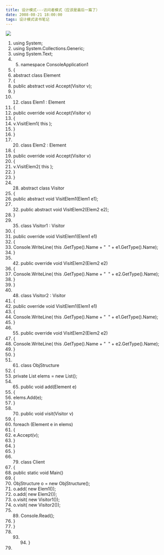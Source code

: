 ```yaml
---
title: 设计模式---访问者模式（应该是最后一篇了）
date: 2008-08-21 18:00:00
tags: 设计模式读书笔记
---
```

![](https://p-blog.csdn.net/images/p_blog_csdn_net/cuipengfei1/EntryImages/20080821/ClassDiagram1.jpg)

  1. using  System; 
  2. using  System.Collections.Generic; 
  3. using  System.Text; 
  4.   5. namespace  ConsoleApplication1 
  6. { 
  7. abstract  class  Element 
  8. { 
  9. public  abstract  void  Accept(Visitor v); 
  10. } 
  11.   12. class  Elem1 : Element 
  13. { 
  14. public  override  void  Accept(Visitor v) 
  15. { 
  16. v.VisitElem1(  this  ); 
  17. } 
  18. } 
  19.   20. class  Elem2 : Element 
  21. { 
  22. public  override  void  Accept(Visitor v) 
  23. { 
  24. v.VisitElem2(  this  ); 
  25. } 
  26. } 
  27.   28. abstract  class  Visitor 
  29. { 
  30. public  abstract  void  VisitElem1(Elem1 e1); 
  31.   32. public  abstract  void  VisitElem2(Elem2 e2); 
  33. } 
  34.   35. class  Visitor1 : Visitor 
  36. { 
  37. public  override  void  VisitElem1(Elem1 e1) 
  38. { 
  39. Console.WriteLine(  this  .GetType().Name +  "  "  + e1.GetType().Name); 
  40. } 
  41.   42. public  override  void  VisitElem2(Elem2 e2) 
  43. { 
  44. Console.WriteLine(  this  .GetType().Name +  "  "  + e2.GetType().Name); 
  45. } 
  46. } 
  47.   48. class  Visitor2 : Visitor 
  49. { 
  50. public  override  void  VisitElem1(Elem1 e1) 
  51. { 
  52. Console.WriteLine(  this  .GetType().Name +  "  "  + e1.GetType().Name); 
  53. } 
  54.   55. public  override  void  VisitElem2(Elem2 e2) 
  56. { 
  57. Console.WriteLine(  this  .GetType().Name +  "  "  + e2.GetType().Name); 
  58. } 
  59. } 
  60.   61. class  ObjStructure 
  62. { 
  63. private  List<Element> elems =  new  List<Element>(); 
  64.   65. public  void  add(Element e) 
  66. { 
  67. elems.Add(e); 
  68. } 
  69.   70. public  void  visit(Visitor v) 
  71. { 
  72. foreach  (Element e  in  elems) 
  73. { 
  74. e.Accept(v); 
  75. } 
  76. } 
  77. } 
  78.   79. class  Client 
  80. { 
  81. public  static  void  Main() 
  82. { 
  83. ObjStructure o =  new  ObjStructure(); 
  84. o.add(  new  Elem1()); 
  85. o.add(  new  Elem2()); 
  86. o.visit(  new  Visitor1()); 
  87. o.visit(  new  Visitor2()); 
  88.   89. Console.Read(); 
  90. } 
  91. } 
  92.   93.   94. } 
  95. 


